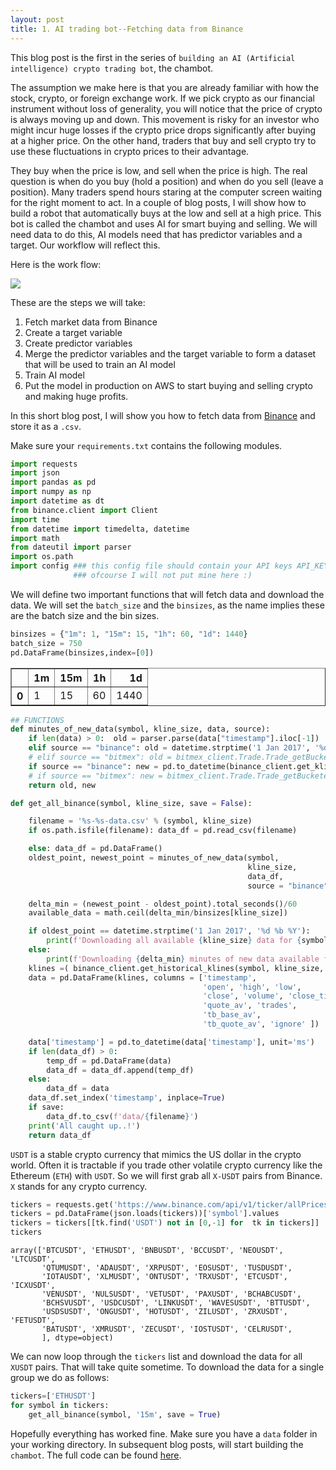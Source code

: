 ```yaml
---
layout: post
title: 1. AI trading bot--Fetching data from Binance
---
```


<script src="https://cdn.plot.ly/plotly-latest.min.js"></script>

<script type="text/javascript" async
  src="https://cdn.mathjax.org/mathjax/latest/MathJax.js?config=TeX-MML-AM_CHTML">
</script>




This blog post is the first in the series of `building an AI (Artificial intelligence) crypto trading bot`, the chambot. 

The assumption we make here is that you are already familiar with how the stock, crypto, or foreign exchange work. If we pick crypto as our financial instrument without loss of generality, you will notice that the price of crypto is always moving up and down. This movement is risky for an investor who might incur huge losses if the crypto price drops significantly after buying at a higher price. On the other hand, traders that buy and sell crypto try to use these fluctuations in crypto prices to their advantage.

They buy when the price is low, and sell when the price is high. The real question is when do you buy (hold a position) and when do you sell (leave a position). Many traders spend hours staring at the computer screen waiting for the right moment to act.  In a couple of blog posts, I will show how to build a robot that automatically buys at the low and sell at a high price. This bot is called the chambot and uses AI for smart buying and selling. We will need data to do this,  AI models need that has predictor variables and a target. Our workflow will reflect this. 

Here is the work flow:

![](../../images/flow_diagram.png)

These are the steps we will take:
1. Fetch market data from Binance
2. Create a target variable
3. Create predictor variables
4. Merge the predictor variables and the target variable to form a dataset that will be used to train an AI model
5. Train AI model
6. Put the model in production on AWS to start buying and selling crypto and making huge profits. 

In this short blog post, I will show you how to fetch data from [Binance](https://www.binance.com/en) and store it as a `.csv`. 

Make sure your `requirements.txt` contains the following modules.


```python
import requests
import json 
import pandas as pd 
import numpy as np 
import datetime as dt 
from binance.client import Client
import time
from datetime import timedelta, datetime
import math
from dateutil import parser
import os.path
import config ### this config file should contain your API keys API_KEY_BINANCE and API_SECRET_BINANCE
              ### ofcourse I will not put mine here :) 
```

We will define two important functions that will fetch data and download the data. We will set the `batch_size` and the `binsizes`, as the name implies these are the batch size and the bin sizes. 


```python
binsizes = {"1m": 1, "15m": 15, "1h": 60, "1d": 1440}
batch_size = 750
pd.DataFrame(binsizes,index=[0])
```




<div>
<style scoped>
    .dataframe tbody tr th:only-of-type {
        vertical-align: middle;
    }

    .dataframe tbody tr th {
        vertical-align: top;
    }

    .dataframe thead th {
        text-align: right;
    }
</style>
<table border="1" class="dataframe">
  <thead>
    <tr style="text-align: right;">
      <th></th>
      <th>1m</th>
      <th>15m</th>
      <th>1h</th>
      <th>1d</th>
    </tr>
  </thead>
  <tbody>
    <tr>
      <th>0</th>
      <td>1</td>
      <td>15</td>
      <td>60</td>
      <td>1440</td>
    </tr>
  </tbody>
</table>
</div>




```python
## FUNCTIONS
def minutes_of_new_data(symbol, kline_size, data, source):
    if len(data) > 0:  old = parser.parse(data["timestamp"].iloc[-1])
    elif source == "binance": old = datetime.strptime('1 Jan 2017', '%d %b %Y')
    # elif source == "bitmex": old = bitmex_client.Trade.Trade_getBucketed(symbol=symbol, binSize=kline_size, count=1, reverse=False).result()[0][0]['timestamp']
    if source == "binance": new = pd.to_datetime(binance_client.get_klines(symbol=symbol, interval=kline_size)[-1][0], unit='ms')
    # if source == "bitmex": new = bitmex_client.Trade.Trade_getBucketed(symbol=symbol, binSize=kline_size, count=1, reverse=True).result()[0][0]['timestamp']
    return old, new

def get_all_binance(symbol, kline_size, save = False):

    filename = '%s-%s-data.csv' % (symbol, kline_size)
    if os.path.isfile(filename): data_df = pd.read_csv(filename)

    else: data_df = pd.DataFrame()
    oldest_point, newest_point = minutes_of_new_data(symbol, 
                                                     kline_size, 
                                                     data_df, 
                                                     source = "binance")

    delta_min = (newest_point - oldest_point).total_seconds()/60
    available_data = math.ceil(delta_min/binsizes[kline_size])

    if oldest_point == datetime.strptime('1 Jan 2017', '%d %b %Y'): 
        print(f'Downloading all available {kline_size} data for {symbol}. Be patient..!')
    else: 
        print(f'Downloading {delta_min} minutes of new data available for {symbol}, i.e. {available_data} instances of {kline_size} data.')
    klines =( binance_client.get_historical_klines(symbol, kline_size, oldest_point.strftime("%d %b %Y %H:%M:%S"), newest_point.strftime("%d %b %Y %H:%M:%S")))
    data = pd.DataFrame(klines, columns = ['timestamp', 
                                           'open', 'high', 'low', 
                                           'close', 'volume', 'close_time', 
                                           'quote_av', 'trades', 
                                           'tb_base_av', 
                                           'tb_quote_av', 'ignore' ])

    data['timestamp'] = pd.to_datetime(data['timestamp'], unit='ms')
    if len(data_df) > 0:
        temp_df = pd.DataFrame(data)
        data_df = data_df.append(temp_df)
    else: 
        data_df = data
    data_df.set_index('timestamp', inplace=True)
    if save: 
        data_df.to_csv(f'data/{filename}')
    print('All caught up..!')
    return data_df

```

`USDT` is a stable crypto currency that mimics the US dollar in the crypto world. Often it is  tractable if you trade other volatile crypto currency like the Ethereum (`ETH`) with `USDT`. So we will first grab all `X-USDT` pairs from Binance. `X` stands for any crypto currency.


```python
tickers = requests.get('https://www.binance.com/api/v1/ticker/allPrices').text
tickers = pd.DataFrame(json.loads(tickers))['symbol'].values
tickers = tickers[[tk.find('USDT') not in [0,-1] for  tk in tickers]]
tickers
```



    array(['BTCUSDT', 'ETHUSDT', 'BNBUSDT', 'BCCUSDT', 'NEOUSDT', 'LTCUSDT',
           'QTUMUSDT', 'ADAUSDT', 'XRPUSDT', 'EOSUSDT', 'TUSDUSDT',
           'IOTAUSDT', 'XLMUSDT', 'ONTUSDT', 'TRXUSDT', 'ETCUSDT', 'ICXUSDT',
           'VENUSDT', 'NULSUSDT', 'VETUSDT', 'PAXUSDT', 'BCHABCUSDT',
           'BCHSVUSDT', 'USDCUSDT', 'LINKUSDT', 'WAVESUSDT', 'BTTUSDT',
           'USDSUSDT', 'ONGUSDT', 'HOTUSDT', 'ZILUSDT', 'ZRXUSDT', 'FETUSDT',
           'BATUSDT', 'XMRUSDT', 'ZECUSDT', 'IOSTUSDT', 'CELRUSDT',
           ], dtype=object)



We can now loop through the `tickers` list and download the data for all `XUSDT` pairs. That will take quite sometime. To download the data for a single group we do as follows:


```python
tickers=['ETHUSDT']
for symbol in tickers:
    get_all_binance(symbol, '15m', save = True)
```

Hopefully everything has worked fine. Make sure you have a `data` folder in your working directory.  In subsequent blog posts, will start building the `chambot`. The full code can be found [here](https://github.com/chambox/chambot/blob/main/binance_data_fetcher.py). 


